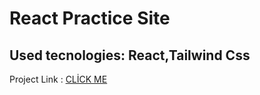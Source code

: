 # React Practice Site 
<h2>Used tecnologies: React,Tailwind Css </h2>
<p> Project Link :  <a href="https://ferhatkarakuss.github.io/react-practice/"> CLİCK ME </a>  </p>  
